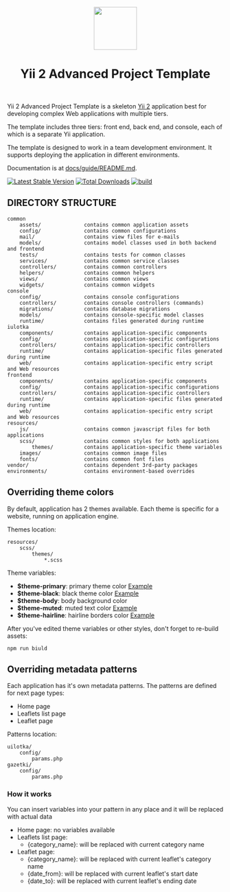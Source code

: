 <p align="center">
    <a href="https://github.com/yiisoft" target="_blank">
        <img src="https://avatars0.githubusercontent.com/u/993323" height="100px">
    </a>
    <h1 align="center">Yii 2 Advanced Project Template</h1>
    <br>
</p>

Yii 2 Advanced Project Template is a skeleton [Yii 2](http://www.yiiframework.com/) application best for
developing complex Web applications with multiple tiers.

The template includes three tiers: front end, back end, and console, each of which
is a separate Yii application.

The template is designed to work in a team development environment. It supports
deploying the application in different environments.

Documentation is at [docs/guide/README.md](docs/guide/README.md).

[![Latest Stable Version](https://img.shields.io/packagist/v/yiisoft/yii2-app-advanced.svg)](https://packagist.org/packages/yiisoft/yii2-app-advanced)
[![Total Downloads](https://img.shields.io/packagist/dt/yiisoft/yii2-app-advanced.svg)](https://packagist.org/packages/yiisoft/yii2-app-advanced)
[![build](https://github.com/yiisoft/yii2-app-advanced/workflows/build/badge.svg)](https://github.com/yiisoft/yii2-app-advanced/actions?query=workflow%3Abuild)

## DIRECTORY STRUCTURE

```
common
    assets/              contains common application assets
    config/              contains common configurations
    mail/                contains view files for e-mails
    models/              contains model classes used in both backend and frontend
    tests/               contains tests for common classes
    services/            contains common service classes
    controllers/         contains common controllers
    helpers/             contains common helpers
    views/               contains common views
    widgets/             contains common widgets
console
    config/              contains console configurations
    controllers/         contains console controllers (commands)
    migrations/          contains database migrations
    models/              contains console-specific model classes
    runtime/             contains files generated during runtime
iulotka
    components/          contains application-specific components
    config/              contains application-specific configurations
    controllers/         contains application-specific controllers
    runtime/             contains application-specific files generated during runtime
    web/                 contains application-specific entry script and Web resources
frontend
    components/          contains application-specific components
    config/              contains application-specific configurations
    controllers/         contains application-specific controllers
    runtime/             contains application-specific files generated during runtime
    web/                 contains application-specific entry script and Web resources
resources/
    js/                  contains common javascript files for both applications
    scss/                contains common styles for both applications
        themes/          contains application-specific theme variables
    images/              contains common image files
    fonts/               contains common font files
vendor/                  contains dependent 3rd-party packages
environments/            contains environment-based overrides
```

## Overriding theme colors

By default, application has 2 themes available. Each theme is specific for a website, running on application engine.

Themes location:

```
resources/
    scss/
        themes/
            *.scss
```

Theme variables:

- **$theme-primary**: primary theme color [Example](https://prnt.sc/BMLEfK4aB3e5)
- **$theme-black**: black theme color [Example](https://prnt.sc/HLK2I8q_tQea)
- **$theme-body**: body background color
- **$theme-muted**: muted text color [Example](https://prnt.sc/5LzKfzZUQbIk)
- **$theme-hairline**: hairline borders color [Example](https://prnt.sc/m7ZbBQXYuaD-)

After you've edited theme variables or other styles, don't forget to re-build assets:

```
npm run biuld
```

## Overriding metadata patterns

Each application has it's own metadata patterns. The patterns are defined for next page types:

- Home page
- Leaflets list page
- Leaflet page

Patterns location:

```
uilotka/
    config/
        params.php
gazetki/
    config/
        params.php
```

### How it works

You can insert variables into your pattern in any place and it will be replaced with actual data

- Home page: no variables available
- Leaflets list page:
  - {category_name}: will be replaced with current category name
- Leaflet page:
  - {category_name}: will be replaced with current leaflet's category name
  - {date_from}: will be replaced with current leaflet's start date
  - {date_to}: will be replaced with current leaflet's ending date
